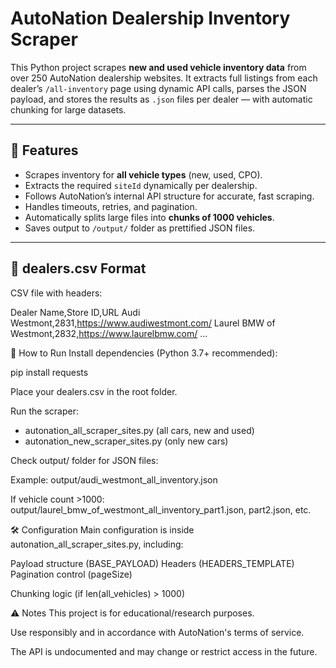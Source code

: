 # AutoNation Dealership Inventory Scraper

This Python project scrapes **new and used vehicle inventory data** from over 250 AutoNation dealership websites. 
It extracts full listings from each dealer’s `/all-inventory` page using dynamic API calls, parses the JSON payload, and stores the results as `.json` files per dealer — with automatic chunking for large datasets.

---

## 🚗 Features

- Scrapes inventory for **all vehicle types** (new, used, CPO).
- Extracts the required `siteId` dynamically per dealership.
- Follows AutoNation’s internal API structure for accurate, fast scraping.
- Handles timeouts, retries, and pagination.
- Automatically splits large files into **chunks of 1000 vehicles**.
- Saves output to `/output/` folder as prettified JSON files.

---

## 📄 dealers.csv Format

CSV file with headers:

Dealer Name,Store ID,URL
Audi Westmont,2831,https://www.audiwestmont.com/
Laurel BMW of Westmont,2832,https://www.laurelbmw.com/
...


🚀 How to Run
Install dependencies (Python 3.7+ recommended):

pip install requests

Place your dealers.csv in the root folder.

Run the scraper:
- autonation_all_scraper_sites.py (all cars, new and used)
- autonation_new_scraper_sites.py (only new cars)

Check output/ folder for JSON files:

Example: output/audi_westmont_all_inventory.json

If vehicle count >1000:
output/laurel_bmw_of_westmont_all_inventory_part1.json, part2.json, etc.

🛠 Configuration
Main configuration is inside autonation_all_scraper_sites.py, including:

Payload structure (BASE_PAYLOAD)
Headers (HEADERS_TEMPLATE)
Pagination control (pageSize)

Chunking logic (if len(all_vehicles) > 1000)

⚠️ Notes
This project is for educational/research purposes.

Use responsibly and in accordance with AutoNation's terms of service.

The API is undocumented and may change or restrict access in the future.
